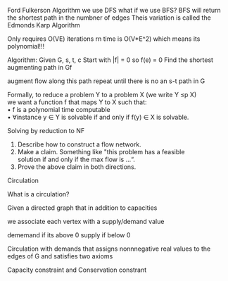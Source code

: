 Ford Fulkerson Algorithm we use DFS
what if we use BFS?
BFS will return the shortest path in the numbner of edges
Theis variation is called the Edmonds Karp Algorithm

Only requires O(VE) iterations rn time is O(V*E^2) which means its polynomial!!!


Algorithm:
Given G, s, t, c
Start with |f| = 0
so f(e) = 0
Find the shortest augmenting path in Gf

augment flow along this path
repeat until there is no an s-t path in G


Formally, to reduce a problem Y to a problem X (we write Y ≤p X)  
we want a function f that maps Y to X such that:  
• f is a polynomial time computable  
• ∀instance y ∈ Y is solvable if and only if f(y) ∈ X is solvable.

Solving by reduction to NF  
1. Describe how to construct a flow network.  
2. Make a claim. Something like "this problem has a feasible  
solution if and only if the max flow is ...“.  
3. Prove the above claim in both directions.

Circulation

What is a circulation?

Given a directed graph that in addition to capacities

we associate each vertex with a supply/demand value

dememand if its above 0
supply if below 0

Circulation with demands that assigns nonnnegative real values to the edges of G and satisfies two axioms

Capacity constraint and Conservation constrant